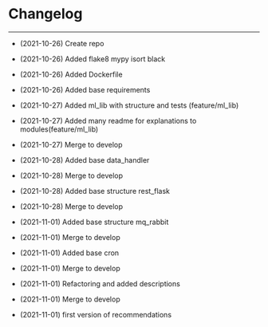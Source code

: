 # Changelog

----

- (2021-10-26) Create repo

- (2021-10-26) Added flake8 mypy isort black

- (2021-10-26) Added Dockerfile

- (2021-10-26) Added base requirements

- (2021-10-27) Added ml_lib with structure and tests (feature/ml_lib) 
  
- (2021-10-27) Added many readme for explanations to modules(feature/ml_lib)

- (2021-10-27) Merge to develop

- (2021-10-28) Added base data_handler

- (2021-10-28) Merge to develop

- (2021-10-28) Added base structure rest_flask

- (2021-10-28) Merge to develop

- (2021-11-01) Added base structure mq_rabbit

- (2021-11-01) Merge to develop

- (2021-11-01) Added base cron

- (2021-11-01) Merge to develop

- (2021-11-01) Refactoring and added descriptions

- (2021-11-01) Merge to develop

- (2021-11-01) first version of recommendations